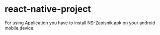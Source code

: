 # react-native-project

For using Application you have to install NS-Zapisnik.apk on your android mobile device.
